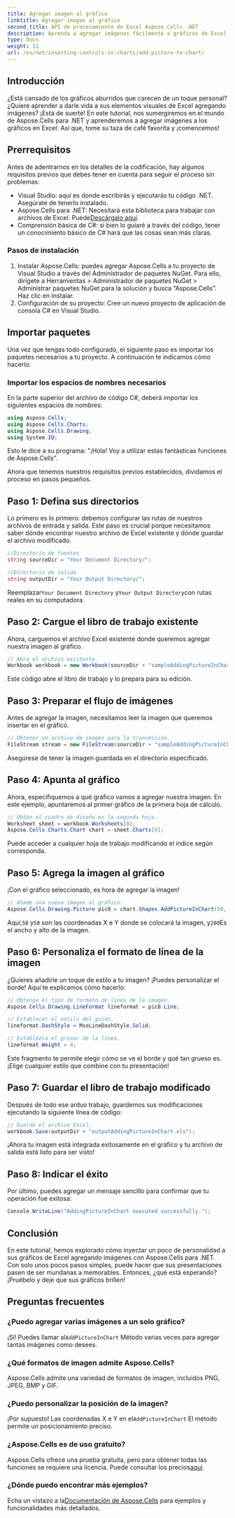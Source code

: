 ```yaml
---
title: Agregar imagen al gráfico
linktitle: Agregar imagen al gráfico
second_title: API de procesamiento de Excel Aspose.Cells .NET
description: Aprenda a agregar imágenes fácilmente a gráficos de Excel con Aspose.Cells para .NET. Mejore sus gráficos y presentaciones en tan solo unos sencillos pasos.
type: docs
weight: 11
url: /es/net/inserting-controls-in-charts/add-picture-to-chart/
---
```

## Introducción

¿Está cansado de los gráficos aburridos que carecen de un toque personal? ¿Quiere aprender a darle vida a sus elementos visuales de Excel agregando imágenes? ¡Está de suerte! En este tutorial, nos sumergiremos en el mundo de Aspose.Cells para .NET y aprenderemos a agregar imágenes a los gráficos en Excel. Así que, tome su taza de café favorita y ¡comencemos!

## Prerrequisitos

Antes de adentrarnos en los detalles de la codificación, hay algunos requisitos previos que debes tener en cuenta para seguir el proceso sin problemas:

- Visual Studio: aquí es donde escribirás y ejecutarás tu código .NET. Asegúrate de tenerlo instalado.
-  Aspose.Cells para .NET: Necesitará esta biblioteca para trabajar con archivos de Excel. Puede[Descárgalo aquí](https://releases.aspose.com/cells/net/).
- Comprensión básica de C#: si bien lo guiaré a través del código, tener un conocimiento básico de C# hará que las cosas sean más claras.

### Pasos de instalación

1. Instalar Aspose.Cells: puedes agregar Aspose.Cells a tu proyecto de Visual Studio a través del Administrador de paquetes NuGet. Para ello, dirígete a Herramientas > Administrador de paquetes NuGet > Administrar paquetes NuGet para la solución y busca “Aspose.Cells”. Haz clic en Instalar.
2. Configuración de su proyecto: Cree un nuevo proyecto de aplicación de consola C# en Visual Studio.

## Importar paquetes

Una vez que tengas todo configurado, el siguiente paso es importar los paquetes necesarios a tu proyecto. A continuación te indicamos cómo hacerlo:

### Importar los espacios de nombres necesarios

En la parte superior del archivo de código C#, deberá importar los siguientes espacios de nombres:

```csharp
using Aspose.Cells;
using Aspose.Cells.Charts;
using Aspose.Cells.Drawing;
using System.IO;
```

Esto le dice a su programa: "¡Hola! Voy a utilizar estas fantásticas funciones de Aspose.Cells".

Ahora que tenemos nuestros requisitos previos establecidos, dividamos el proceso en pasos pequeños. 

## Paso 1: Defina sus directorios

Lo primero es lo primero: debemos configurar las rutas de nuestros archivos de entrada y salida. Este paso es crucial porque necesitamos saber dónde encontrar nuestro archivo de Excel existente y dónde guardar el archivo modificado.

```csharp
//Directorio de fuentes
string sourceDir = "Your Document Directory/";

//Directorio de salida
string outputDir = "Your Output Directory/";
```

 Reemplazar`Your Document Directory` y`Your Output Directory`con rutas reales en su computadora. 

## Paso 2: Cargue el libro de trabajo existente

Ahora, carguemos el archivo Excel existente donde queremos agregar nuestra imagen al gráfico.

```csharp
// Abra el archivo existente.
Workbook workbook = new Workbook(sourceDir + "sampleAddingPictureInChart.xls");
```

Este código abre el libro de trabajo y lo prepara para su edición.

## Paso 3: Preparar el flujo de imágenes

Antes de agregar la imagen, necesitamos leer la imagen que queremos insertar en el gráfico. 

```csharp
// Obtener un archivo de imagen para la transmisión.
FileStream stream = new FileStream(sourceDir + "sampleAddingPictureInChart.png", FileMode.Open, FileAccess.Read);
```

Asegúrese de tener la imagen guardada en el directorio especificado.

## Paso 4: Apunta al gráfico

Ahora, especifiquemos a qué gráfico vamos a agregar nuestra imagen. En este ejemplo, apuntaremos al primer gráfico de la primera hoja de cálculo.

```csharp
// Obtén el cuadro de diseño en la segunda hoja.
Worksheet sheet = workbook.Worksheets[0];
Aspose.Cells.Charts.Chart chart = sheet.Charts[0];
```

Puede acceder a cualquier hoja de trabajo modificando el índice según corresponda.

## Paso 5: Agrega la imagen al gráfico

¡Con el gráfico seleccionado, es hora de agregar la imagen! 

```csharp
// Añade una nueva imagen al gráfico.
Aspose.Cells.Drawing.Picture pic0 = chart.Shapes.AddPictureInChart(50, 50, stream, 200, 200);
```

 Aquí,`50` y`50` son las coordenadas X e Y donde se colocará la imagen, y`200`Es el ancho y alto de la imagen.

## Paso 6: Personaliza el formato de línea de la imagen

¿Quieres añadirle un toque de estilo a tu imagen? ¡Puedes personalizar el borde! Aquí te explicamos cómo hacerlo:

```csharp
// Obtenga el tipo de formato de línea de la imagen.
Aspose.Cells.Drawing.LineFormat lineformat = pic0.Line; 

// Establecer el estilo del guión.
lineformat.DashStyle = MsoLineDashStyle.Solid;

// Establezca el grosor de la línea.
lineformat.Weight = 4;    
```

Este fragmento te permite elegir cómo se ve el borde y qué tan grueso es. ¡Elige cualquier estilo que combine con tu presentación!

## Paso 7: Guardar el libro de trabajo modificado

Después de todo ese arduo trabajo, guardemos sus modificaciones ejecutando la siguiente línea de código:

```csharp
// Guarde el archivo Excel.
workbook.Save(outputDir + "outputAddingPictureInChart.xls");
```

¡Ahora tu imagen está integrada exitosamente en el gráfico y tu archivo de salida está listo para ser visto!

## Paso 8: Indicar el éxito

Por último, puedes agregar un mensaje sencillo para confirmar que tu operación fue exitosa:

```csharp
Console.WriteLine("AddingPictureInChart executed successfully.");
```

## Conclusión

En este tutorial, hemos explorado cómo inyectar un poco de personalidad a sus gráficos de Excel agregando imágenes con Aspose.Cells para .NET. Con solo unos pocos pasos simples, puede hacer que sus presentaciones pasen de ser mundanas a memorables. Entonces, ¿qué está esperando? ¡Pruébelo y deje que sus gráficos brillen!

## Preguntas frecuentes

### ¿Puedo agregar varias imágenes a un solo gráfico?
 ¡Sí! Puedes llamar al`AddPictureInChart` Método varias veces para agregar tantas imágenes como desees.

### ¿Qué formatos de imagen admite Aspose.Cells?
Aspose.Cells admite una variedad de formatos de imagen, incluidos PNG, JPEG, BMP y GIF.

### ¿Puedo personalizar la posición de la imagen?
 ¡Por supuesto! Las coordenadas X e Y en el`AddPictureInChart` El método permite un posicionamiento preciso.

### ¿Aspose.Cells es de uso gratuito?
 Aspose.Cells ofrece una prueba gratuita, pero para obtener todas las funciones se requiere una licencia. Puede consultar los precios[aquí](https://purchase.aspose.com/buy).

### ¿Dónde puedo encontrar más ejemplos?
 Echa un vistazo a la[Documentación de Aspose.Cells](https://reference.aspose.com/cells/net/) para ejemplos y funcionalidades más detallados.